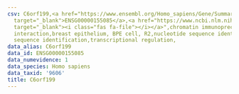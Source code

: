 ```yaml
---
csv: C6orf199,<a href="https://www.ensembl.org/Homo_sapiens/Gene/Summary?db=core;g=ENSG00000155085"
  target="_blank">ENSG00000155085</a>,<a href="https://www.ncbi.nlm.nih.gov/pubmed/22863008"
  target="_blank"><i class="fas fa-file"></i></a>",chromatin immunoprecipitation assay,direct
  interaction,breast epithelium, BPE cell, R2,nucleotide sequence identification,nucleotide
  sequence identification,transcriptional regulation,
data_alias: C6orf199
data_id: ENSG00000155085
data_numevidence: 1
data_species: Homo sapiens
data_taxid: '9606'
title: C6orf199
---
```

